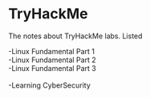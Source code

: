 # TryHackMe
The notes about TryHackMe labs. Listed

-Linux Fundamental Part 1<br>
-Linux Fundamental Part 2<br>
-Linux Fundamental Part 3<br><br>
-Learning CyberSecurity<br>
